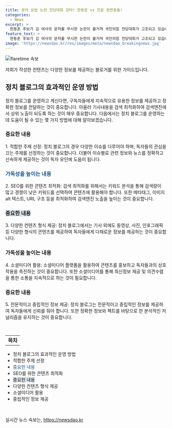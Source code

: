 ```yaml
---
title: 문자 읽씹 논란 전당대회 강타! 한동훈 vs 친윤 정면충돌!
categories:
  - News
excerpt: >
  한동훈 후보가 김 여사의 문자를 무시한 논란이 불거져 국민의힘 전당대회가 고조되고 있습니다. 대통령실 및 다른 후보들과의 갈등과 함께, 원희룡 후보가 한 후보의 공천 의혹을 제기함에 따라 파장이 이어지고 있습니다. 이에 따른 한동훈 후보의 반박과 원외 당협위원장들의 행보로 회의적인 분위기가 속속 커지고 있는 가운데, 국민의힘 전당대회가 격화되고 있는 상황입니다. (150자)
feature_text: >
  한동훈 후보가 김 여사의 문자를 무시한 논란이 불거져 국민의힘 전당대회가 고조되고 있습니다. 대통령실 및 다른 후보들과의 갈등과 함께, 원희룡 후보가 한 후보의 공천 의혹을 제기함에 따라 파장이 이어지고 있습니다. 이에 따른 한동훈 후보의 반박과 원외 당협위원장들의 행보로 회의적인 분위기가 속속 커지고 있는 가운데, 국민의힘 전당대회가 격화되고 있는 상황입니다. (150자)
image: 'https://newsdao.kr/res/images/meta/newsdao_breakingnews.jpg'
---
```


<p><img src="https://newsdao.kr/res/images/meta/newsdao_breakingnews.jpg" alt="flaretime 속보" /></p>

<p>저희가 작성한 컨텐츠는 다양한 정보를 제공하는 블로거를 위한 가이드입니다.</p>

<h2 data-ke-size="size26">정치 블로그의 효과적인 운영 방법</h2>

<p data-ke-size="size16">정치 블로그를 운영하고 계신다면, 구독자들에게 지속적으로 유용한 정보를 제공하고 정확한 정보를 전달하는 것이 중요합니다. 아울러 기사내용을 검색 최적화하여 검색엔진에서 상위 노출이 되도록 하는 것이 매우 중요합니다. 다음에서는 정치 블로그를 운영하는 데 도움이 될 수 있는 몇 가지 방법에 대해 알아보겠습니다.</p>

<h3>중요한 내용</h3>

<p data-ke-size="size16">1. 적합한 주제 선정: 정치 블로그의 경우 다양한 이슈를 다루어야 하며, 독자들의 관심을 끄는 주제를 선정하는 것이 중요합니다. 더불어 이슈별로 관련 정보와 뉴스를 정확하고 신속하게 제공하는 것이 독자 유인에 도움이 됩니다.</p>

<h3><span style="color: #1a5490;">가독성을 높이는 내용</span></h3>

<p data-ke-size="size16">2. SEO를 위한 콘텐츠 최적화: 검색 최적화를 위해서는 키워드 분석을 통해 검색량이 많고 경쟁이 낮은 키워드를 선택하여 콘텐츠에 활용해야 합니다. 또한 메타태그, 이미지 alt 텍스트, URL 구조 등을 최적화하여 검색엔진 노출을 높이는 것이 중요합니다.</p>

<h3><span style="background-color: #21538527;">중요한 내용</span></h3>

<p data-ke-size="size16">3. 다양한 컨텐츠 형식 제공: 정치 블로그에서는 기사 외에도 동영상, 사진, 인포그래픽 등 다양한 형식의 콘텐츠를 제공하여 독자들에게 다채로운 정보를 제공하는 것이 중요합니다.</p>

<h3>가독성을 높이는 내용</h3>

<p data-ke-size="size16">4. 소셜미디어 활용: 소셜미디어 플랫폼을 활용하여 콘텐츠를 홍보하고 독자들과의 상호작용을 촉진하는 것이 중요합니다. 또한 소셜미디어를 통해 최신정보 제공 및 의견수렴을 통한 소통을 지속적으로 하는 것이 필요합니다.</p>

<h3>중요한 내용</h3>

<p data-ke-size="size16">5. 전문적이고 중립적인 정보 제공: 정치 블로그는 전문적이고 중립적인 정보를 제공하여 독자들에게 신뢰를 줘야 합니다. 또한 정확한 정보와 팩트를 바탕으로 한 분석적인 저널리즘을 유지하는 것이 중요합니다.</p>

<p data-ke-size="size16">&nbsp;</p>

<table>
    <tbody>
        <tr>
            <td style="text-align: center; height: 17px;"><b>목차</b></td>
        </tr>
    </tbody>
</table>

<ul>
    <li>정치 블로그의 효과적인 운영 방법</li>
    <li>적합한 주제 선정</li>
    <li><span style="color: #1a5490;">중요한 내용</span></li>
    <li>SEO를 위한 콘텐츠 최적화</li>
    <li><span style="background-color: #21538527;">중요한 내용</span></li>
    <li>다양한 컨텐츠 형식 제공</li>
    <li>소셜미디어 활용</li>
    <li>중립적인 정보 제공</li>
</ul>

<p data-ke-size="size16">&nbsp;</p>
실시간 뉴스 속보는, <a href="https://newsdao.kr" rel="dofollow">https://newsdao.kr</a>


